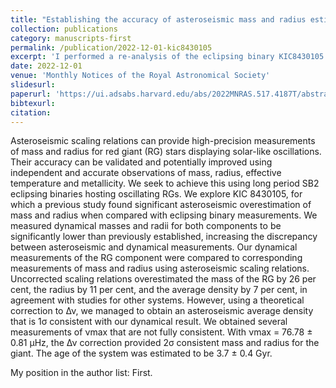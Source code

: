 ```yaml
---
title: "Establishing the accuracy of asteroseismic mass and radius estimates of giant stars - II. Revised stellar masses and radii for KIC 8430105"
collection: publications
category: manuscripts-first
permalink: /publication/2022-12-01-kic8430105
excerpt: 'I performed a re-analysis of the eclipsing binary KIC8430105 hosting an oscillating red giant with new high precision radial velocity measurements, with a significant change in mass and radius measurements over previous analyses, as well as a large improvement in precision. We supplemented this with new spectroscopic and asteroseismic analyses, and compared the eclipsing binary measurements directly with asteroseismic scaling relations.'
date: 2022-12-01
venue: 'Monthly Notices of the Royal Astronomical Society'
slidesurl: 
paperurl: 'https://ui.adsabs.harvard.edu/abs/2022MNRAS.517.4187T/abstract'
bibtexurl: 
citation: 
---
```

Asteroseismic scaling relations can provide high-precision measurements of mass and radius for red giant (RG) stars displaying solar-like oscillations. Their accuracy can be validated and potentially improved using independent and accurate observations of mass, radius, effective temperature and metallicity. We seek to achieve this using long period SB2 eclipsing binaries hosting oscillating RGs. We explore KIC 8430105, for which a previous study found significant asteroseismic overestimation of mass and radius when compared with eclipsing binary measurements. We measured dynamical masses and radii for both components to be significantly lower than previously established, increasing the discrepancy between asteroseismic and dynamical measurements. Our dynamical measurements of the RG component were compared to corresponding measurements of mass and radius using asteroseismic scaling relations. Uncorrected scaling relations overestimated the mass of the RG by 26 per cent, the radius by 11 per cent, and the average density by 7 per cent, in agreement with studies for other systems. However, using a theoretical correction to Δν, we managed to obtain an asteroseismic average density that is 1σ consistent with our dynamical result. We obtained several measurements of νmax that are not fully consistent. With νmax = 76.78 ± 0.81 μHz, the Δν correction provided 2σ consistent mass and radius for the giant. The age of the system was estimated to be 3.7 ± 0.4 Gyr. 

My position in the author list: First.
